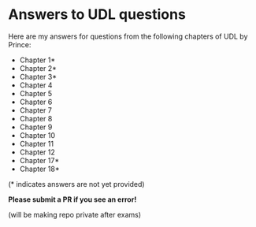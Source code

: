 # Answers to UDL questions

Here are my answers for questions from the following chapters of UDL by Prince:

* Chapter 1*
* Chapter 2*
* Chapter 3*
* Chapter 4
* Chapter 5
* Chapter 6
* Chapter 7
* Chapter 8
* Chapter 9
* Chapter 10
* Chapter 11
* Chapter 12
* Chapter 17*
* Chapter 18*


(\* indicates answers are not yet provided)

**Please submit a PR if you see an error!**

(will be making repo private after exams)